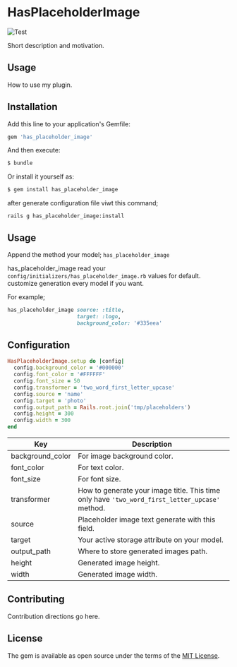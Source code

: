 # HasPlaceholderImage
![Test](https://github.com/buck-ai/has-placeholder-image/workflows/Test/badge.svg)

Short description and motivation.

## Usage
How to use my plugin.

## Installation
Add this line to your application's Gemfile:
```ruby
gem 'has_placeholder_image'
```

And then execute:
```bash
$ bundle
```

Or install it yourself as:
```bash
$ gem install has_placeholder_image
```

after generate configuration file viwt this command;
```shell script
rails g has_placeholder_image:install
```

## Usage
Append the method your model; `has_placeholder_image`

has_placeholder_image read your `config/initializers/has_placeholder_image.rb` values for default.
customize generation every model if you want.

For example;
```ruby
has_placeholder_image source: :title, 
                      target: :logo, 
                      background_color: '#335eea'
```

## Configuration
```ruby
HasPlaceholderImage.setup do |config|
  config.background_color = '#000000'
  config.font_color = '#FFFFFF'
  config.font_size = 50
  config.transformer = 'two_word_first_letter_upcase'
  config.source = 'name'
  config.target = 'photo'
  config.output_path = Rails.root.join('tmp/placeholders')
  config.height = 300
  config.width = 300
end
```

| Key | Description |
| --- | ----------- |
| background_color | For image background color. |
| font_color | For text color. |
| font_size | For font size. |
| transformer | How to generate your image title. This time only have `'two_word_first_letter_upcase'` method. |
| source | Placeholder image text generate with this field. |
| target | Your active storage attribute on your model. |
| output_path | Where to store generated images path. |
| height | Generated image height. |
| width | Generated image width. |

## Contributing
Contribution directions go here.

## License
The gem is available as open source under the terms of the [MIT License](https://opensource.org/licenses/MIT).
